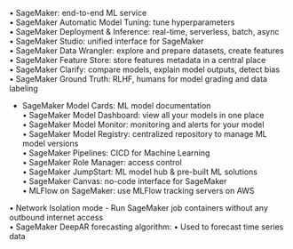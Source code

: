 • SageMaker: end-to-end ML service  
• SageMaker Automatic Model Tuning: tune hyperparameters  
• SageMaker Deployment & Inference: real-time, serverless, batch, async  
• SageMaker Studio: unified interface for SageMaker  
• SageMaker Data Wrangler: explore and prepare datasets, create features  
• SageMaker Feature Store: store features metadata in a central place  
• SageMaker Clarify: compare models, explain model outputs, detect bias  
• SageMaker Ground Truth: RLHF, humans for model grading and data labeling  
* SageMaker Model Cards: ML model documentation  
• SageMaker Model Dashboard: view all your models in one place  
• SageMaker Model Monitor: monitoring and alerts for your model  
• SageMaker Model Registry: centralized repository to manage ML model versions  
• SageMaker Pipelines: CICD for Machine Learning  
• SageMaker Role Manager: access control  
• SageMaker JumpStart: ML model hub & pre-built ML solutions  
• SageMaker Canvas: no-code interface for SageMaker  
• MLFlow on SageMaker: use MLFlow tracking servers on AWS  

• Network Isolation mode - Run SageMaker job containers without any outbound internet access  
• SageMaker DeepAR forecasting algorithm: • Used to forecast time series data  
